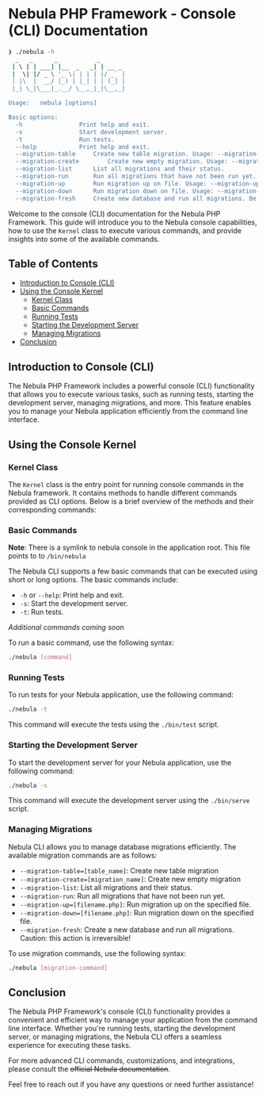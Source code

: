 # Nebula PHP Framework - Console (CLI) Documentation

```bash
❯ ./nebula -h
  _   _      _           _
 | \ | | ___| |__  _   _| | __ _
 |  \| |/ _ \ '_ \| | | | |/ _` |
 | |\  |  __/ |_) | |_| | | (_| |
 |_| \_|\___|_.__/ \__,_|_|\__,_|

Usage:   nebula [options]

Basic options:
  -h				Print help and exit.
  -s				Start development server.
  -t				Run tests.
  --help			Print help and exit.
  --migration-table		Create new table migration. Usage: --migration-table=<table_name>
  --migration-create		Create new empty migration. Usage: --migration-create=<migration_name>
  --migration-list		List all migrations and their status.
  --migration-run		Run all migrations that have not been run yet.
  --migration-up		Run migration up on file. Usage: --migration-up=<filename>.php
  --migration-down		Run migration down on file. Usage: --migration-down=<filename>.php
  --migration-fresh		Create new database and run all migrations. Be careful!
```

Welcome to the console (CLI) documentation for the Nebula PHP Framework. This guide will introduce you to the Nebula console capabilities, how to use the `Kernel` class to execute various commands, and provide insights into some of the available commands.

## Table of Contents

- [Introduction to Console (CLI)](#introduction-to-console-cli)
- [Using the Console Kernel](#using-the-console-kernel)
  - [Kernel Class](#kernel-class)
  - [Basic Commands](#basic-commands)
  - [Running Tests](#running-tests)
  - [Starting the Development Server](#starting-the-development-server)
  - [Managing Migrations](#managing-migrations)
- [Conclusion](#conclusion)

## Introduction to Console (CLI)

The Nebula PHP Framework includes a powerful console (CLI) functionality that allows you to execute various tasks, such as running tests, starting the development server, managing migrations, and more. This feature enables you to manage your Nebula application efficiently from the command line interface.

## Using the Console Kernel

### Kernel Class

The `Kernel` class is the entry point for running console commands in the Nebula framework. It contains methods to handle different commands provided as CLI options. Below is a brief overview of the methods and their corresponding commands:

### Basic Commands

**Note**: There is a symlink to nebula console in the application root. This file points to to `/bin/nebula`

The Nebula CLI supports a few basic commands that can be executed using short or long options. The basic commands include:

- `-h` or `--help`: Print help and exit.
- `-s`: Start the development server.
- `-t`: Run tests.

*Additional commands coming soon*

To run a basic command, use the following syntax:

```bash
./nebula [command]
```

### Running Tests

To run tests for your Nebula application, use the following command:

```bash
./nebula -t
```

This command will execute the tests using the `./bin/test` script.

### Starting the Development Server

To start the development server for your Nebula application, use the following command:

```bash
./nebula -s
```

This command will execute the development server using the `./bin/serve` script.

### Managing Migrations

Nebula CLI allows you to manage database migrations efficiently. The available migration commands are as follows:

- `--migration-table=[table_name]`: Create new table migration
- `--migration-create=[migration_name]`: Create new empty migration
- `--migration-list`: List all migrations and their status.
- `--migration-run`: Run all migrations that have not been run yet.
- `--migration-up=[filename.php]`: Run migration up on the specified file.
- `--migration-down=[filename.php]`: Run migration down on the specified file.
- `--migration-fresh`: Create a new database and run all migrations. Caution: this action is irreversible!

To use migration commands, use the following syntax:

```bash
./nebula [migration-command]
```

## Conclusion

The Nebula PHP Framework's console (CLI) functionality provides a convenient and efficient way to manage your application from the command line interface. Whether you're running tests, starting the development server, or managing migrations, the Nebula CLI offers a seamless experience for executing these tasks.

For more advanced CLI commands, customizations, and integrations, please consult the <s>official Nebula documentation</s>.

Feel free to reach out if you have any questions or need further assistance!
